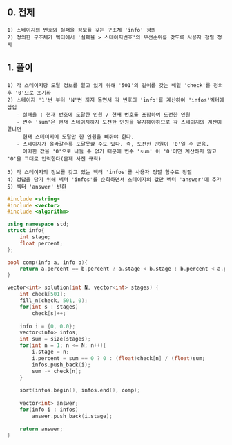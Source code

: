   ## 0. 전제
    1) 스테이지의 번호와 실패율 정보를 갖는 구조체 'info' 정의
    2) 정의한 구조체가 벡터에서 '실패율 > 스테이지번호'의 우선순위를 갖도록 사용자 정렬 정의
    
  ## 1. 풀이
    1) 각 스테이지당 도달 정보를 알고 있기 위해 '501'의 길이를 갖는 배열 'check'를 정의 후 '0'으로 초기화
    2) 스테이지 '1'번 부터 'N'번 까지 돌면서 각 번호의 'info'를 계산하여 'infos'벡터에 삽입
       - 실패율 : 현재 번호에 도달한 인원 / 현재 번호를 포함하여 도전한 인원
       - 변수 'sum'은 현재 스테이지까지 도전한 인원을 유지해야하므로 각 스테이지의 계산이 끝나면
         현재 스테이지에 도달만 한 인원을 빼줘야 한다.
       - 스테이지가 올라갈수록 도달못할 수도 있다. 즉, 도전한 인원이 '0'일 수 있음.
         어떠한 값을 '0'으로 나눌 수 없기 때문에 변수 'sum' 이 '0'이면 계산하지 않고 '0'을 그대로 입력한다(문제 사전 규칙)
         
    3) 각 스테이지의 정보를 갖고 있는 벡터 'infos'를 사용자 정렬 함수로 정렬
    4) 정답을 담기 위해 벡터 'infos'를 순회하면서 스테이지의 값만 벡터 'answer'에 추가
    5) 벡터 'answer' 반환


```c++
#include <string>
#include <vector>
#include <algorithm>

using namespace std;
struct info{
    int stage;
    float percent;
};

bool comp(info a, info b){
    return a.percent == b.percent ? a.stage < b.stage : b.percent < a.percent;
}

vector<int> solution(int N, vector<int> stages) {
    int check[501];
    fill_n(check, 501, 0);
    for(int s : stages) 
        check[s]++;
    
    info i = {0, 0.0};
    vector<info> infos;
    int sum = size(stages);
    for(int n = 1; n <= N; n++){
        i.stage = n;
        i.percent = sum == 0 ? 0 : (float)check[n] / (float)sum;
        infos.push_back(i);
        sum -= check[n];
    }
    
    sort(infos.begin(), infos.end(), comp);
    
    vector<int> answer;
    for(info i : infos)
        answer.push_back(i.stage);
    
    return answer;
}
```
